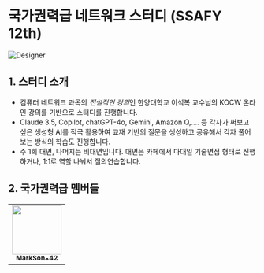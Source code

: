 # 국가권력급 네트워크 스터디 (SSAFY 12th)

![Designer](https://github.com/user-attachments/assets/81714580-f8ec-4c91-8661-6b1dc5728dc2)


## 1. 스터디 소개

- 컴퓨터 네트워크 과목의 *전설적인 강의*인 한양대학교 이석복 교수님의 KOCW 온라인 강의를 기반으로 스터디를 진행합니다.
-  Claude 3.5, Copilot, chatGPT-4o, Gemini, Amazon Q,.... 등 각자가 써보고 싶은 생성형 AI를 적극 활용하여 교재 기반의 질문을 생성하고 공유해서 각자 풀어보는 방식의 학습도 진행합니다.
- 주 1회 대면, 나머지는 비대면입니다. 대면은 카페에서 다대일 기술면접 형태로 진행하거나, 1:1로 역할 나눠서 질의연습합니다.


## 2. 국가권력급 멤버들


<table>
  <tr>
    <td align="center"><a href="https://github.com/MarkSon-42"><img src="https://avatars.githubusercontent.com/u/109324637?v=4?s=100" width="100px;" alt=""/><br /><sub><b>MarkSon-42</b></sub></a><br /></td>
  </tr>
</table>
